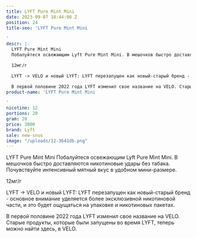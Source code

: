 ```yaml
---
title: LYFT Pure Mint Mini
date: 2023-09-07 18:44:00 Z
position: 24
title-seo: 'LYFT Pure Mint Mini

'
descr: |-
  LYFT Pure Mint Mini
  Побалуйтеся освежающим Lyft Pure Mint Mini. В мешочков быстро доставляются никотиновые удары без табака. Почувствуйте интенсивный мятный вкус в удобном мини-размере.

  12мг/г

  LYFT -> VELO и новый LYFT: LYFT перезапущен как новый-старый бренд - основное внимание уделяется более эксклюзивной никотиновой части, и это будет ощущаться на упаковке и никотиновых пакетах.

  В первой половине 2022 года LYFT изменил свое название на VELO. Старые продукты, которые были запущены во время LYFT, теперь можно найти здесь, в VELO.
product-name: 'LYFT Pure Mint Mini

'
nicotine: 12
portions: 20
gram: 20
price: 3000
brand: Lyft
sale: new-snus
image: "/uploads/12-3641db.png"
---
```


LYFT Pure Mint Mini
Побалуйтеся освежающим Lyft Pure Mint Mini. В мешочков быстро доставляются никотиновые удары без табака. Почувствуйте интенсивный мятный вкус в удобном мини-размере.

12мг/г

LYFT -> VELO и новый LYFT: LYFT перезапущен как новый-старый бренд - основное внимание уделяется более эксклюзивной никотиновой части, и это будет ощущаться на упаковке и никотиновых пакетах.

В первой половине 2022 года LYFT изменил свое название на VELO. Старые продукты, которые были запущены во время LYFT, теперь можно найти здесь, в VELO.